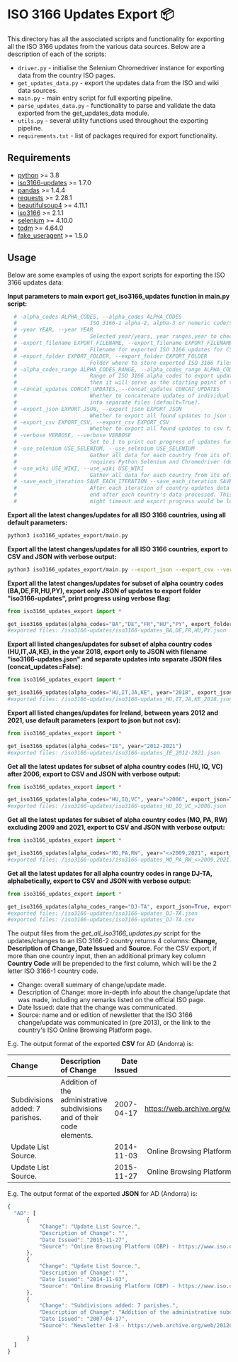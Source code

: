 # ISO 3166 Updates Export 📦

This directory has all the associated scripts and functionality for exporting all the ISO 3166 updates from the various data sources. Below are a description of each of the scripts:

* `driver.py` - initialise the Selenium Chromedriver instance for exporting data from the country ISO pages.
* `get_updates_data.py` - export the updates data from the ISO and wiki data sources.
* `main.py` - main entry script for full exporting pipeline.
* `parse_updates_data.py` - functionality to parse and validate the data exported from the get_updates_data module.
* `utils.py` - several utility functions used throughout the exporting pipeline.
* `requirements.txt` - list of packages required for export functionality. 

Requirements
------------
* [python][python] >= 3.8
* [iso3166-updates][iso3166-updates] >= 1.7.0
* [pandas][pandas] >= 1.4.4
* [requests][requests] >= 2.28.1
* [beautifulsoup4][beautifulsoup4] >= 4.11.1
* [iso3166][iso3166] >= 2.1.1
* [selenium][selenium] >= 4.10.0
* [tqdm][tqdm] >= 4.64.0
* [fake_useragent][fake_useragent] >= 1.5.0

Usage
-----
Below are some examples of using the export scripts for exporting the ISO 3166 updates data:

**Input parameters to main export get_iso3166_updates function in main.py script:**
```python
  # -alpha_codes ALPHA_CODES, --alpha_codes ALPHA_CODES
  #                       ISO 3166-1 alpha-2, alpha-3 or numeric code/s of the ISO 3166 countries to get updates from (default=[]-meaning use all country codes).
  # -year YEAR, --year YEAR
  #                       Selected year/years, year ranges,year to check for updates greater than or less than specified year or not equal to a                       year (default=[]).
  # -export_filename EXPORT_FILENAME, --export_filename EXPORT_FILENAME
  #                       Filename for exported ISO 3166 updates for CSV and JSON files (default="iso3166-updates").
  # -export_folder EXPORT_FOLDER, --export_folder EXPORT_FOLDER
  #                       Folder where to store exported ISO 3166 files (default="iso3166-updates-output").
  # -alpha_codes_range ALPHA_CODES_RANGE, --alpha_codes_range ALPHA_CODES_RANGE
  #                       Range of ISO 3166 alpha codes to export updates data from. If only a single alpha code input
  #                       then it will serve as the starting point of the extract, alphabetically.
  # -concat_updates CONCAT_UPDATES, --concat_updates CONCAT_UPDATES
  #                       Whether to concatenate updates of individual countries into the same json/csv file or split
  #                       into separate files (default=True).
  # -export_json EXPORT_JSON, --export_json EXPORT_JSON
  #                       Whether to export all found updates to json in export folder (default=True).
  # -export_csv EXPORT_CSV, --export_csv EXPORT_CSV
  #                       Whether to export all found updates to csv files in export folder (default=True).
  # -verbose VERBOSE, --verbose VERBOSE
  #                       Set to 1 to print out progress of updates function, 0 will not print progress (default=True).
  # -use_selenium USE_SELENIUM, --use_selenium USE_SELENIUM
  #                       Gather all data for each country from its official page on the ISO website which 
  #                       requires Python Selenium and Chromedriver (default=True).
  # -use_wiki USE_WIKI, --use_wiki USE_WIKI
  #                       Gather all data for each country from its official wiki page (default=True).
  # -save_each_iteration SAVE_EACH_ITERATION --save_each_iteration SAVE_EACH_ITERATION
  #                       After each iteration of country updates data export to JSON/CSV rather than just once at the
  #                       end after each country's data processed. This is useful in the case where the Selenium instance
  #                       might timeout and export progress would be lost.
```

**Export all the latest changes/updates for all ISO 3166 countries, using all default parameters:**
```bash
python3 iso3166_updates_export/main.py
```

**Export all the latest changes/updates for all ISO 3166 countries, export to CSV and JSON with verbose output:**
```bash
python3 iso3166_updates_export/main.py --export_json --export_csv --verbose
```

**Export all the latest changes/updates for subset of alpha country codes (BA,DE,FR,HU,PY), export only JSON of updates to export folder "iso3166-updates", print progress using verbose flag:**
```python
from iso3166_updates_export import *

get_iso3166_updates(alpha_codes="BA","DE","FR","HU","PY", export_folder="iso3166-updates", export_json=1, export_csv=0, verbose=1)
#exported files: /iso3166-updates/iso3166-updates_BA,DE,FR,HU,PY.json
```

**Export all listed changes/updates for subset of alpha country codes (HU,IT,JA,KE), in the year 2018, export only to JSON with filename "iso3166-updates.json" and separate updates into separate JSON files (concat_updates=False):**
```python
from iso3166_updates_export import *

get_iso3166_updates(alpha_codes="HU,IT,JA,KE", year="2018", export_json=1, export_csv=0, export_filename="iso3166-updates", concat_updates=0)
#exported files: /iso3166-updates/iso3166-updates_HU,IT,JA,KE_2018.json
```

**Export all listed changes/updates for Ireland, between years 2012 and 2021, use default parameters (export to json but not csv):**
```python
from iso3166_updates_export import *

get_iso3166_updates(alpha_codes="IE", year="2012-2021")
#exported files: /iso3166-updates/iso3166-updates_IE_2012-2021.json
```

**Get all the latest updates for subset of alpha country codes (HU, IQ, VC) after 2006, export to CSV and JSON with verbose output:**
```python
from iso3166_updates_export import *

get_iso3166_updates(alpha_codes="HU,IQ,VC", year=">2006", export_json=True, export_csv=True, verbose=True)
#exported files: /iso3166-updates/iso3166-updates_HU_IQ_VC_>2006.json
```

**Get all the latest updates for subset of alpha country codes (MO, PA, RW) excluding 2009 and 2021, export to CSV and JSON with verbose output:**
```python
from iso3166_updates_export import *

get_iso3166_updates(alpha_codes="MO,PA,RW", year="<>2009,2021", export_json=True, export_csv=True, verbose=True)
#exported files: /iso3166-updates/iso3166-updates_MO_PA_RW_<>2009,2021.json
```
    
**Get all the latest updates for all alpha country codes in range DJ-TA, alphabetically, export to CSV and JSON with verbose output:**
```python
from iso3166_updates_export import *

get_iso3166_updates(alpha_codes_range="DJ-TA", export_json=True, export_csv=True, verbose=True)
#exported files: /iso3166-updates/iso3166-updates_DJ-TA.json
#exported files: /iso3166-updates/iso3166-updates_DJ-TA.csv
```


<!-- **Import module:**
```python
import get_all_iso3166_updates as iso3166_updates
```


**Get any listed ISO 3166 changes/updates for Tanzania, with updates with year >= 2015, export only to CSV with filename "iso3166-output":**
```python
iso3166_updates.get_updates("TA", year=">2015", export_filename="iso3166-output", export_json=0, export_csv=1)
#exported files: /iso3166-updates/iso3166-output-TA_>2015.csv
```

**Get any listed ISO 3166 changes/updates for Yemen, with updates with year < 2010, use default parameters (export to json but not csv):**
```python
iso3166_updates.get_updates("YE", year="<2010")
#exported files: /iso3166-updates/iso3166-output-YE_<2010.json
``` -->

The output files from the <i>get_all_iso3166_updates.py</i> script for the updates/changes to an ISO 3166-2 country returns 4 columns: 
<b>Change, Description of Change, Date Issued</b> and <b>Source.</b> For the CSV export, if more than one country input, then an additional primary key column <b>Country Code</b> will be prepended to the first column, which will be the 2 letter ISO 3166-1 country code. 

* Change: overall summary of change/update made.
* Description of Change: more in-depth info about the change/update that was made, including any remarks listed on the official ISO page.
* Date Issued: date that the change was communicated.
* Source: name and or edition of newsletter that the ISO 3166 change/update was communicated in (pre 2013), or the link to the country's ISO Online Browsing Platform page.

E.g. The output format of the exported <b>CSV</b> for AD (Andorra) is:

| Change | Description of Change | Date Issued | Source |   
|:-------------------|:------------|------------------------------------:|------------------------:|
| Subdivisions added: 7 parishes.   | Addition of the administrative subdivisions and of their code elements. | 2007-04-17 | Newsletter I-8 - https://web.archive.org/web/20120330105926/http://www.iso.org/iso/iso_3166-2_newsletter_i-8_en.pdf. | 
| Update List Source. |  | 2014-11-03 | Online Browsing Platform (OBP) - https://www.iso.org/obp/ui/#iso:code:3166:AD. | 
| Update List Source. |  | 2015-11-27 | Online Browsing Platform (OBP) - https://www.iso.org/obp/ui/#iso:code:3166:AD. | 

E.g. The output format of the exported <b>JSON</b> for AD (Andorra) is:
```javascript
{
  "AD": [
      {
          "Change": "Update List Source.",
          "Description of Change": "",
          "Date Issued": "2015-11-27",
          "Source": "Online Browsing Platform (OBP) - https://www.iso.org/obp/ui/#iso:code:3166:AD."
      },
      {
          "Change": "Update List Source.",
          "Description of Change": "",
          "Date Issued": "2014-11-03",
          "Source": "Online Browsing Platform (OBP) - https://www.iso.org/obp/ui/#iso:code:3166:AD."
      },
      {
          "Change": "Subdivisions added: 7 parishes.",
          "Description of Change": "Addition of the administrative subdivisions and of their code elements.",
          "Date Issued": "2007-04-17",
          "Source": "Newsletter I-8 - https://web.archive.org/web/20120330105926/http://www.iso.org/iso/iso_3166-2_newsletter_i-8_en.pdf."

      }
  ]
}
```

[python]: https://www.python.org/downloads/release/python-360/
[python-dateutil]: https://pypi.org/project/python-dateutil/
[pandas]: https://pandas.pydata.org/
[tqdm]: https://github.com/tqdm/tqdm
[requests]: https://requests.readthedocs.io/
[beautifulsoup4]: https://www.crummy.com/software/BeautifulSoup/bs4/doc/
[selenium]: https://selenium-python.readthedocs.io/index.html
[iso3166]: https://github.com/deactivated/python-iso3166
[fake_useragent]: https://pypi.org/project/fake-useragent/
[iso3166-updates]: https://github.com/amckenna41/iso3166-updates